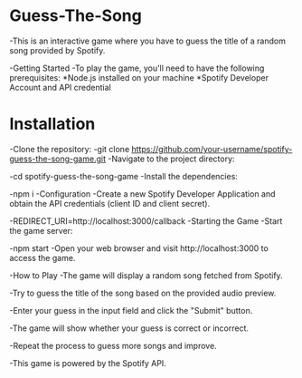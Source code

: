 # Guess-The-Song
-This is an interactive game where you have to guess the title of a random song provided by Spotify.

-Getting Started
-To play the game, you'll need to have the following prerequisites:
  *Node.js installed on your machine
  *Spotify Developer Account and API credential
  
  # Installation
-Clone the repository:
-git clone https://github.com/your-username/spotify-guess-the-song-game.git
-Navigate to the project directory:

-cd spotify-guess-the-song-game
-Install the dependencies:

-npm i
-Configuration
-Create a new Spotify Developer Application and obtain the API credentials (client ID and client secret).

-REDIRECT_URI=http://localhost:3000/callback
-Starting the Game
-Start the game server:

-npm start
-Open your web browser and visit http://localhost:3000 to access the game.

-How to Play
-The game will display a random song fetched from Spotify.


-Try to guess the title of the song based on the provided audio preview.

-Enter your guess in the input field and click the "Submit" button.

-The game will show whether your guess is correct or incorrect.

-Repeat the process to guess more songs and improve.

-This game is powered by the Spotify API.
